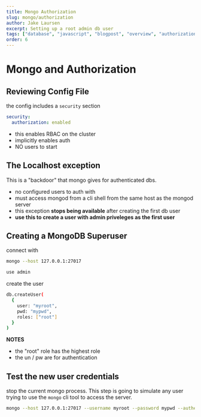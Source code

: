 ```yaml
---
title: Mongo Authorization
slug: mongo/authorization
author: Jake Laursen
excerpt: Setting up a root admin db user
tags: ["database", "javascript", "blogpost", "overview", "authorization"]
order: 6
---
```


# Mongo and Authorization

## Reviewing Config File

the config includes a `security` section

```yaml
security:
  authorization: enabled
```

- this enables RBAC on the cluster
- implicitly enables auth
- NO users to start

## The Localhost exception

This is a "backdoor" that mongo gives for authenticated dbs.

- no configured users to auth with
- must access mongod from a cli shell from the same host as the mongod server
- this exception **stops being available** after creating the first db user
- **use this to create a user with admin priveleges as the first user**

## Creating a MongoDB Superuser

connect with

```bash
mongo --host 127.0.0.1:27017
```

```bash
use admin
```

create the user

```bash
db.createUser(
  {
    user: "myroot",
    pwd: "mypwd",
    roles: ["root"]
  }
)
```

**NOTES**

- the "root" role has the highest role
- the un / pw are for authentication

## Test the new user credentials

stop the current mongo process. This step is going to simulate any user trying to use the `mongo` cli tool to access the server.

```bash
mongo --host 127.0.0.1:27017 --username myroot --password mypwd --authenticationDatabase admin
```

